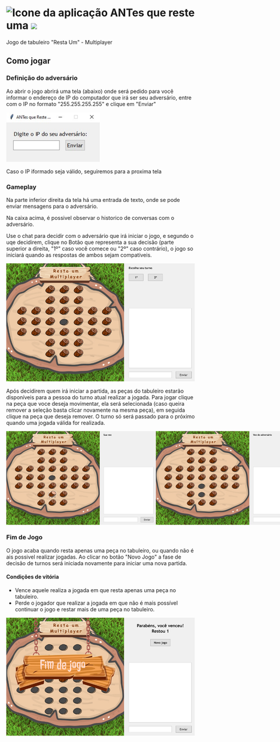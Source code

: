 # <img src="icone.ico" alt="Icone da aplicação" title="ANTes que reste uma" width=50/> ANTes que reste uma <img src="https://img.shields.io/badge/py-blue?logo=python&logoColor=ffdd54"/>

Jogo de tabuleiro "Resta Um" - Multiplayer

## Como jogar
### Definição do adversário
Ao abrir o jogo abrirá uma tela (abaixo) onde será pedido para você informar o endereço de IP do computador que irá ser seu adversário, entre com o IP no formato "255.255.255.255" e clique em "Enviar"

<img src="demo/entrada_IP.jpg" alt="Tela de entrada de IP" title="ANTes que reste uma - Endereço do adversário" width=250/>

Caso o IP iformado seja válido, seguiremos para a proxima tela

### Gameplay
Na parte inferior direita da tela há uma entrada de texto, onde se pode enviar mensagens para o adversário.

Na caixa acima, é possivel observar o historico de conversas com o adversário.

Use o chat para decidir com o adversário que irá iniciar o jogo, e segundo o uqe decidirem, clique no Botão que representa a sua decisão (parte superior a direita, "1º" caso você comece ou "2º" caso contrário), o jogo so iniciará quando as respostas de ambos sejam compativeis.

<img src="demo/tabuleiro_1.jpg" alt="Tela inicial da gameplay" title="ANTes que reste uma - Jogo Multiplayer" width=800/>

Após decidirem quem irá iniciar a partida, as peças do tabuleiro estarão disponíveis para a pessoa do turno atual realizar a jogada.
Para jogar clique na peça que voce deseja movimentar, ela será selecionada (caso queira remover a seleção basta clicar novamente na mesma peça), em seguida clique na peça que deseja remover.
O turno só será passado para o próximo quando uma jogada válida for realizada.
<div style="display: flex;">
  <img src="demo/tabuleiro_2.jpg" alt="Tabuleiro com uma peça selecionada" title="ANTes que reste uma - Jogo Multiplayer" width=400/>
  <img src="demo/tabuleiro_3.jpg" alt="Tabuleiro após uma jogada ser realizada" title="ANTes que reste uma - Jogo Multiplayer" width=400/>
</div>

### Fim de Jogo
O jogo acaba quando resta apenas uma peça no tabuleiro, ou quando não é ais possivel realizar jogadas. Ao clicar no botão "Novo Jogo" a fase de decisão de turnos será iniciada novamente para iniciar uma nova partida.

#### Condições de vitória
- Vence aquele realiza a jogada em que resta apenas uma peça no tabuleiro.
- Perde o jogador que realizar a jogada em que não é mais possível continuar o jogo e restar mais de uma peça no tabuleiro.

<img src="demo/tabuleiro_4.jpg" alt="Tabuleiro após o jogo finalizar" title="ANTes que reste uma - Jogo Multiplayer" width=700/>
